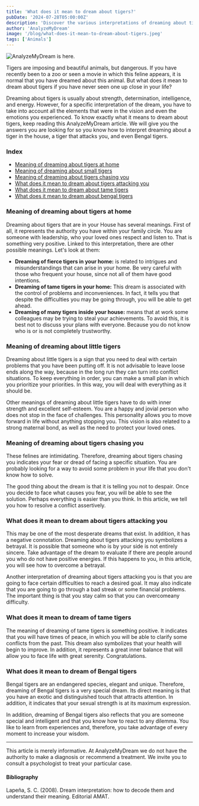 ```yaml
---
title: 'What does it mean to dream about tigers?'
pubDate: '2024-07-28T05:00:00Z'
description: 'Discover the various interpretations of dreaming about tigers, from the representation of strength and leadership to the reflection of your inner fears.'
author: 'AnalyzeMyDream'
image: '/blog/what-does-it-mean-to-dream-about-tigers.jpeg'
tags: ['Animals']
---
```


![AnalyzeMyDream is here.](/blog/what-does-it-mean-to-dream-about-tigers.jpeg)

Tigers are imposing and beautiful animals, but dangerous. If you have recently been to a zoo or seen a movie in which this feline appears, it is normal that you have dreamed about this animal. But what does it mean to dream about tigers if you have never seen one up close in your life?

Dreaming about tigers is usually about strength, determination, intelligence, and energy. However, for a specific interpretation of the dream, you have to take into account all the elements that were in the vision and even the emotions you experienced. To know exactly what it means to dream about tigers, keep reading this AnalyzeMyDream article. We will give you the answers you are looking for so you know how to interpret dreaming about a tiger in the house, a tiger that attacks you, and even Bengal tigers.

### Index

- [Meaning of dreaming about tigers at home](#meaning-of-dreaming-about-tigers-at-home)
- [Meaning of dreaming about small tigers](#meaning-of-dreaming-about-small-tigers)
- [Meaning of dreaming about tigers chasing you](#meaning-of-dreaming-about-tigers-chasing-you)
- [What does it mean to dream about tigers attacking you](#what-does-it-mean-to-dream-about-tigers-attacking-you)
- [What does it mean to dream about tame tigers](#what-does-it-mean-to-dream-about-tame-tigers)
- [What does it mean to dream about bengal tigers](#what-does-it-mean-to-dream-about-bengal-tigers)

### Meaning of dreaming about tigers at home

Dreaming about tigers that are in your House has several meanings. First of all, it represents the authority you have within your family circle. You are someone with leadership, who your loved ones respect and listen to. That is something very positive. Linked to this interpretation, there are other possible meanings. Let's look at them:

- **Dreaming of fierce tigers in your home:** is related to intrigues and misunderstandings that can arise in your home. Be very careful with those who frequent your house, since not all of them have good intentions.
- **Dreaming of tame tigers in your home:** This dream is associated with the control of problems and inconveniences. In fact, it tells you that despite the difficulties you may be going through, you will be able to get ahead.
- **Dreaming of many tigers inside your house:** means that at work some colleagues may be trying to steal your achievements. To avoid this, it is best not to discuss your plans with everyone. Because you do not know who is or is not completely trustworthy.

### Meaning of dreaming about little tigers

Dreaming about little tigers is a sign that you need to deal with certain problems that you have been putting off. It is not advisable to leave loose ends along the way, because in the long run they can turn into conflict situations. To keep everything in order, you can make a small plan in which you prioritize your priorities. In this way, you will deal with everything as it should be.

Other meanings of dreaming about little tigers have to do with inner strength and excellent self-esteem. You are a happy and jovial person who does not stop in the face of challenges. This personality allows you to move forward in life without anything stopping you. This vision is also related to a strong maternal bond, as well as the need to protect your loved ones.

### Meaning of dreaming about tigers chasing you

These felines are intimidating. Therefore, dreaming about tigers chasing you indicates your fear or dread of facing a specific situation. You are probably looking for a way to avoid some problem in your life that you don't know how to solve.

The good thing about the dream is that it is telling you not to despair. Once you decide to face what causes you fear, you will be able to see the solution. Perhaps everything is easier than you think. In this article, we tell you how to resolve a conflict assertively.

### What does it mean to dream about tigers attacking you

This may be one of the most desperate dreams that exist. In addition, it has a negative connotation. Dreaming about tigers attacking you symbolizes a betrayal. It is possible that someone who is by your side is not entirely sincere. Take advantage of the dream to evaluate if there are people around you who do not have positive energies. If this happens to you, in this article, you will see how to overcome a betrayal.

Another interpretation of dreaming about tigers attacking you is that you are going to face certain difficulties to reach a desired goal. It may also indicate that you are going to go through a bad streak or some financial problems. The important thing is that you stay calm so that you can overcomeany difficulty.

### What does it mean to dream of tame tigers

The meaning of dreaming of tame tigers is something positive. It indicates that you will have times of peace, in which you will be able to clarify some conflicts from the past. This dream also symbolizes that your health will begin to improve. In addition, it represents a great inner balance that will allow you to face life with great serenity. Congratulations.

### What does it mean to dream of Bengal tigers

Bengal tigers are an endangered species, elegant and unique. Therefore, dreaming of Bengal tigers is a very special dream. Its direct meaning is that you have an exotic and distinguished touch that attracts attention. In addition, it indicates that your sexual strength is at its maximum expression.

In addition, dreaming of Bengal tigers also reflects that you are someone special and intelligent and that you know how to react to any dilemma. You like to learn from experiences and, therefore, you take advantage of every moment to increase your wisdom.

---

This article is merely informative. At AnalyzeMyDream we do not have the authority to make a diagnosis or recommend a treatment. We invite you to consult a psychologist to treat your particular case.

#### Bibliography

Lapeña, S. C. (2008). Dream interpretation: how to decode them and understand their meaning. Editorial AMAT.
